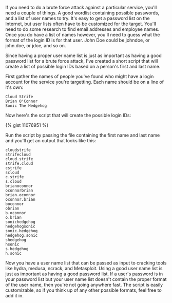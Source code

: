 
If you need to do a brute force attack against a particular service, you'll need a couple of things. A good wordlist containing possible passwords, and a list of user names to try. It's easy to get a password list on the Internet, but user lists often have to be customized for the target. You'll need to do some research to find email addresses and employee names. Once you do have a list of names however, you'll need to guess what the format of the login ID is for that user. John Doe could be johndoe, or john.doe, or jdoe, and so on. 

<!--more-->

Since having a proper user name list is just as important as having a good password list for a brute force attack, I've created a short script that will create a list of possible login IDs based on a person's first and last name.

First gather the names of people you've found who might have a login account for the service you're targetting. Each name should be on a line of it's own:

```
Cloud Strife
Brian O'Connor
Sonic The Hedgehog
```

Now here's the script that will create the possible login IDs:

{% gist 11076951 %}

Run the script by passing the file containing the first name and last name and you'll get an output that looks like this:

```
cloudstrife
strifecloud
cloud.strife
strife.cloud
cstrife
scloud
c.strife
s.cloud
brianoconnor
oconnorbrian
brian.oconnor
oconnor.brian
boconnor
obrian
b.oconnor
o.brian
sonichedgehog
hedgehogsonic
sonic.hedgehog
hedgehog.sonic
shedgehog
hsonic
s.hedgehog
h.sonic
```

Now you have a user name list that can be passed as input to cracking tools like hydra, medusa, ncrack, and Metasploit. Using a good user name list is just as important as having a good password list. If a user's password is in your password list but your user name list doesn't contain the proper format of the user name, then you're not going anywhere fast. The script is easily customizable, so if you think up of any other possible formats, feel free to add it in. 
